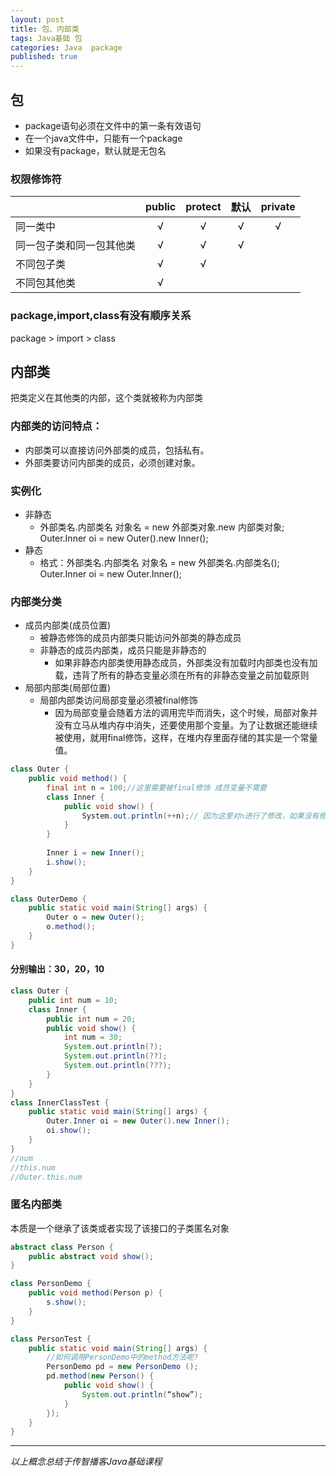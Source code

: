 ```yaml
---  
layout: post  
title: 包、内部类  
tags: Java基础 包  
categories: Java  package  
published: true  
---  
```


## 包

* package语句必须在文件中的第一条有效语句
* 在一个java文件中，只能有一个package
* 如果没有package，默认就是无包名

### 权限修饰符

|                          | public     | protect     | 默认     | private     |
| -----------------------  | :--------: | :---------: | :------: | :---------: |
| 同一类中                 | √          | √           | √        | √           |
| 同一包子类和同一包其他类 | √          | √           | √        |             |
| 不同包子类               | √          | √           |          |             |
| 不同包其他类             | √          |             |          |             |

### package,import,class有没有顺序关系

package > import > class

## 内部类

把类定义在其他类的内部，这个类就被称为内部类

### 内部类的访问特点：

* 内部类可以直接访问外部类的成员，包括私有。
* 外部类要访问内部类的成员，必须创建对象。

### 实例化

* 非静态
	- 外部类名.内部类名 对象名 = new 外部类对象.new 内部类对象;  
	  Outer.Inner oi = new Outer().new Inner();
* 静态
	- 格式：外部类名.内部类名 对象名 = new 外部类名.内部类名();  
	  Outer.Inner oi = new Outer.Inner();

### 内部类分类

* 成员内部类(成员位置)
    - 被静态修饰的成员内部类只能访问外部类的静态成员
    - 非静态的成员内部类，成员只能是非静态的
        + 如果非静态内部类使用静态成员，外部类没有加载时内部类也没有加载，违背了所有的静态变量必须在所有的非静态变量之前加载原则
* 局部内部类(局部位置)
    - 局部内部类访问局部变量必须被final修饰
        + 因为局部变量会随着方法的调用完毕而消失，这个时候，局部对象并没有立马从堆内存中消失，还要使用那个变量。为了让数据还能继续被使用，就用final修饰，这样，在堆内存里面存储的其实是一个常量值。


```java
class Outer {
    public void method() {
        final int n = 100;//这里需要被final修饰 成员变量不需要
        class Inner {
            public void show() {
                System.out.println(++n);// 因为这里对n进行了修改，如果没有修改也不需要final
            }
        }
        
        Inner i = new Inner();
        i.show();
    }
}

class OuterDemo {
    public static void main(String[] args) {
        Outer o = new Outer();
        o.method();
    } 
}
```

#### 分别输出：30，20，10

```java
class Outer {
    public int num = 10;
    class Inner {
        public int num = 20;
        public void show() {
            int num = 30;
            System.out.println(?);
            System.out.println(??);
            System.out.println(???);
        }
    }
}
class InnerClassTest {
    public static void main(String[] args) {
        Outer.Inner oi = new Outer().new Inner();
        oi.show();
    }   
}
//num
//this.num
//Outer.this.num
```

### 匿名内部类

本质是一个继承了该类或者实现了该接口的子类匿名对象

```java
abstract class Person {
    public abstract void show();
}

class PersonDemo {
    public void method(Person p) {
        s.show();
    }
}

class PersonTest {
    public static void main(String[] args) {
        //如何调用PersonDemo中的method方法呢?
        PersonDemo pd = new PersonDemo ();
        pd.method(new Person() {
            public void show() {
                System.out.println(“show”);
            }
        });
    }
}
```


----------

*以上概念总结于传智播客Java基础课程*
